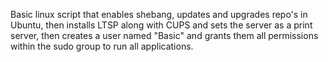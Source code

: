 Basic linux script that enables shebang, updates and upgrades repo's in Ubuntu, then installs LTSP along with CUPS and sets the server as a print server, then creates a user named "Basic" and grants them all permissions within the sudo group to run all applications.
